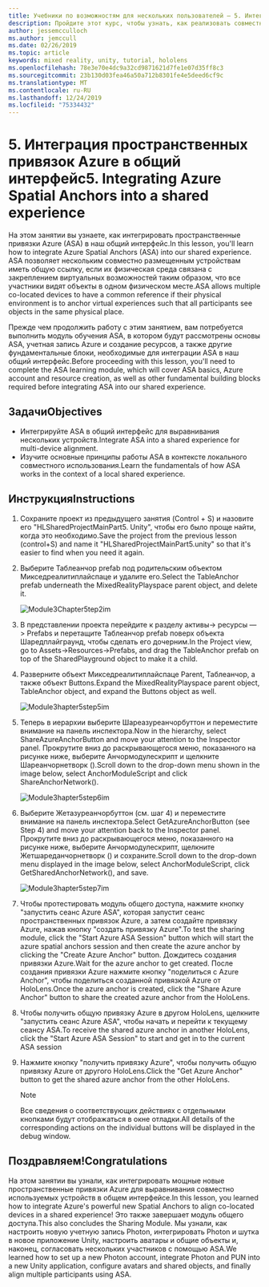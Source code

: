 ```yaml
---
title: Учебники по возможностям для нескольких пользователей — 5. Интеграция пространственных привязок Azure в общий интерфейс
description: Пройдите этот курс, чтобы узнать, как реализовать совместное использование нескольких пользователей в приложении HoloLens 2.
author: jessemcculloch
ms.author: jemccull
ms.date: 02/26/2019
ms.topic: article
keywords: mixed reality, unity, tutorial, hololens
ms.openlocfilehash: 78e3e70e4dc9a32cd9871621d7fe1e07d35ff8c3
ms.sourcegitcommit: 23b130d03fea46a50a712b8301fe4e5deed6cf9c
ms.translationtype: MT
ms.contentlocale: ru-RU
ms.lasthandoff: 12/24/2019
ms.locfileid: "75334432"
---
```

# <a name="5-integrating-azure-spatial-anchors-into-a-shared-experience"></a><span data-ttu-id="1ac46-105">5. Интеграция пространственных привязок Azure в общий интерфейс</span><span class="sxs-lookup"><span data-stu-id="1ac46-105">5. Integrating Azure Spatial Anchors into a shared experience</span></span>

<span data-ttu-id="1ac46-106">На этом занятии вы узнаете, как интегрировать пространственные привязки Azure (ASA) в наш общий интерфейс.</span><span class="sxs-lookup"><span data-stu-id="1ac46-106">In this lesson, you'll learn how to integrate Azure Spatial Anchors (ASA) into our shared experience.</span></span> <span data-ttu-id="1ac46-107">ASA позволяет нескольким совместно размещенным устройствам иметь общую ссылку, если их физическая среда связана с закреплением виртуальных возможностей таким образом, что все участники видят объекты в одном физическом месте.</span><span class="sxs-lookup"><span data-stu-id="1ac46-107">ASA allows multiple co-located devices to have a common reference if their physical environment is to anchor virtual experiences such that all participants see objects in the same physical place.</span></span>

<span data-ttu-id="1ac46-108">Прежде чем продолжить работу с этим занятием, вам потребуется выполнить модуль обучения ASA, в котором будут рассмотрены основы ASA, учетная запись Azure и создание ресурсов, а также другие фундаментальные блоки, необходимые для интеграции ASA в наш общий интерфейс.</span><span class="sxs-lookup"><span data-stu-id="1ac46-108">Before proceeding with this lesson, you'll need to complete the ASA learning module, which will cover ASA basics, Azure account and resource creation, as well as other fundamental building blocks required before integrating ASA into our shared experience.</span></span>

## <a name="objectives"></a><span data-ttu-id="1ac46-109">Задачи</span><span class="sxs-lookup"><span data-stu-id="1ac46-109">Objectives</span></span>

* <span data-ttu-id="1ac46-110">Интегрируйте ASA в общий интерфейс для выравнивания нескольких устройств.</span><span class="sxs-lookup"><span data-stu-id="1ac46-110">Integrate ASA into a shared experience for multi-device alignment.</span></span>
* <span data-ttu-id="1ac46-111">Изучите основные принципы работы ASA в контексте локального совместного использования.</span><span class="sxs-lookup"><span data-stu-id="1ac46-111">Learn the fundamentals of how ASA works in the context of a local shared experience.</span></span>

## <a name="instructions"></a><span data-ttu-id="1ac46-112">Инструкция</span><span class="sxs-lookup"><span data-stu-id="1ac46-112">Instructions</span></span>

1. <span data-ttu-id="1ac46-113">Сохраните проект из предыдущего занятия (Control + S) и назовите его "HLSharedProjectMainPart5. Unity", чтобы его было проще найти, когда это необходимо.</span><span class="sxs-lookup"><span data-stu-id="1ac46-113">Save the project from the previous lesson (control+S) and name it "HLSharedProjectMainPart5.unity" so that it's easier to find when you need it again.</span></span>

2. <span data-ttu-id="1ac46-114">Выберите Таблеанчор prefab под родительским объектом Микседреалитиплайспаце и удалите его.</span><span class="sxs-lookup"><span data-stu-id="1ac46-114">Select the TableAnchor prefab underneath the MixedRealityPlayspace parent object, and delete it.</span></span>

    ![Module3Chapter5tep2im](images/module3chapter5step2im.PNG)

3. <span data-ttu-id="1ac46-116">В представлении проекта перейдите к разделу активы-> ресурсы — > Prefabs и перетащите Таблеанчор prefab поверх объекта Шаредплайграунд, чтобы сделать его дочерним.</span><span class="sxs-lookup"><span data-stu-id="1ac46-116">In the Project view, go to Assets->Resources->Prefabs, and drag the TableAnchor prefab on top of the SharedPlayground object to make it a child.</span></span>

4. <span data-ttu-id="1ac46-117">Разверните объект Микседреалитиплайспаце Parent, Таблеанчор, а также объект Buttons.</span><span class="sxs-lookup"><span data-stu-id="1ac46-117">Expand the MixedRealityPlayspace parent object, TableAnchor object, and expand the Buttons object as well.</span></span>

    ![Module3hapter5step5im](images/module3chapter5step5im.PNG)

5. <span data-ttu-id="1ac46-119">Теперь в иерархии выберите Шареазуреанчорбуттон и переместите внимание на панель инспектора.</span><span class="sxs-lookup"><span data-stu-id="1ac46-119">Now in the hierarchy, select ShareAzureAnchorButton and move your attention to the Inspector panel.</span></span> <span data-ttu-id="1ac46-120">Прокрутите вниз до раскрывающегося меню, показанного на рисунке ниже, выберите Анчормодулескрипт и щелкните Шареанчорнетворк ().</span><span class="sxs-lookup"><span data-stu-id="1ac46-120">Scroll down to the drop-down menu shown in the image below, select AnchorModuleScript and click ShareAnchorNetwork().</span></span>

    ![Module3hapter5step6im](images/module3chapter5step6im.PNG)

6. <span data-ttu-id="1ac46-122">Выберите Жетазуреанчорбуттон (см. шаг 4) и переместите внимание на панель инспектора.</span><span class="sxs-lookup"><span data-stu-id="1ac46-122">Select GetAzureAnchorButton (see Step 4) and move your attention back to the Inspector panel.</span></span> <span data-ttu-id="1ac46-123">Прокрутите вниз до раскрывающегося меню, показанного на рисунке ниже, выберите Анчормодулескрипт, щелкните Жетшареданчорнетворк () и сохраните.</span><span class="sxs-lookup"><span data-stu-id="1ac46-123">Scroll down to the drop-down menu displayed in the image below, select AnchorModuleScript, click GetSharedAnchorNetwork(), and save.</span></span>

    ![Module3hapter5step7im](images/module3chapter5step7im.PNG)

7. <span data-ttu-id="1ac46-125">Чтобы протестировать модуль общего доступа, нажмите кнопку "запустить сеанс Azure ASA", которая запустит сеанс пространственных привязок Azure, а затем создайте привязку Azure, нажав кнопку "создать привязку Azure".</span><span class="sxs-lookup"><span data-stu-id="1ac46-125">To test the sharing module, click the "Start Azure ASA Session" button which will start the azure spatial anchors session and then create the azure anchor by clicking the "Create Azure Anchor" button.</span></span> <span data-ttu-id="1ac46-126">Дождитесь создания привязки Azure.</span><span class="sxs-lookup"><span data-stu-id="1ac46-126">Wait for the azure anchor to get created.</span></span> <span data-ttu-id="1ac46-127">После создания привязки Azure нажмите кнопку "поделиться с Azure Anchor", чтобы поделиться созданной привязкой Azure от HoloLens.</span><span class="sxs-lookup"><span data-stu-id="1ac46-127">Once the azure anchor is created, click the "Share Azure Anchor" button to share the created azure anchor from the HoloLens.</span></span>

8. <span data-ttu-id="1ac46-128">Чтобы получить общую привязку Azure в другом HoloLens, щелкните "запустить сеанс Azure ASA", чтобы начать и перейти к текущему сеансу ASA.</span><span class="sxs-lookup"><span data-stu-id="1ac46-128">To receive the shared azure anchor in another HoloLens, click the "Start Azure ASA Session" to start and get in to the current ASA session</span></span>

9. <span data-ttu-id="1ac46-129">Нажмите кнопку "получить привязку Azure", чтобы получить общую привязку Azure от другого HoloLens.</span><span class="sxs-lookup"><span data-stu-id="1ac46-129">Click the "Get Azure Anchor" button to get the shared azure anchor from the other HoloLens.</span></span>

    >[!NOTE]
    ><span data-ttu-id="1ac46-130">Все сведения о соответствующих действиях с отдельными кнопками будут отображаться в окне отладки.</span><span class="sxs-lookup"><span data-stu-id="1ac46-130">All details of the corresponding actions on the individual buttons will be displayed in the debug window.</span></span>

## <a name="congratulations"></a><span data-ttu-id="1ac46-131">Поздравляем!</span><span class="sxs-lookup"><span data-stu-id="1ac46-131">Congratulations</span></span>

<span data-ttu-id="1ac46-132">На этом занятии вы узнали, как интегрировать мощные новые пространственные привязки Azure для выравнивания совместно используемых устройств в общем интерфейсе.</span><span class="sxs-lookup"><span data-stu-id="1ac46-132">In this lesson, you learned how to integrate Azure's powerful new Spatial Anchors to align co-located devices in a shared experience!</span></span> <span data-ttu-id="1ac46-133">Это также завершает модуль общего доступа.</span><span class="sxs-lookup"><span data-stu-id="1ac46-133">This also concludes the Sharing Module.</span></span> <span data-ttu-id="1ac46-134">Мы узнали, как настроить новую учетную запись Photon, интегрировать Photon и шутка в новое приложение Unity, настроить аватары и общие объекты и, наконец, согласовать нескольких участников с помощью ASA.</span><span class="sxs-lookup"><span data-stu-id="1ac46-134">We learned how to set up a new Photon account, integrate Photon and PUN into a new Unity application, configure avatars and shared objects, and finally align multiple participants using ASA.</span></span>
